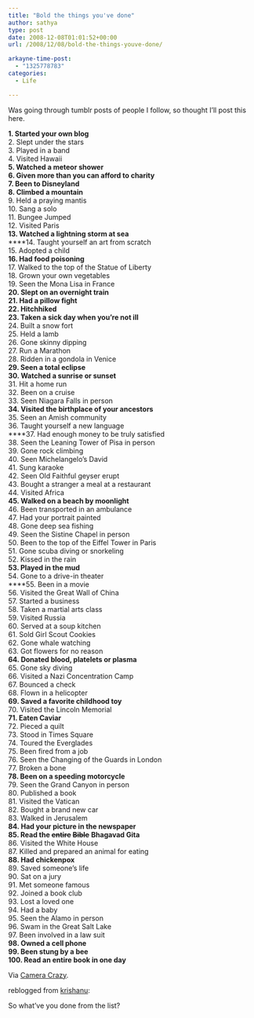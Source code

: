 ```yaml
---
title: "Bold the things you've done"
author: sathya
type: post
date: 2008-12-08T01:01:52+00:00
url: /2008/12/08/bold-the-things-youve-done/

arkayne-time-post:
  - "1325778783"
categories:
  - Life

---
```

Was going through tumblr posts of people I follow, so thought I&#8217;ll post this here.

 **1. Started your own blog**  
2. Slept under the stars  
3. Played in a band  
4. Visited Hawaii  
 ****5. Watched a meteor shower  
6. Given more than you can afford to charity  
7. Been to Disneyland**  
8. Climbed a mountain**  
9. Held a praying mantis  
10. Sang a solo  
11. Bungee Jumped  
12. Visited Paris  
**13. Watched a lightning storm at sea**  
 ****14. Taught yourself an art from scratch  
15. Adopted a child  
**16. Had food poisoning**  
17. Walked to the top of the Statue of Liberty  
18. Grown your own vegetables  
19. Seen the Mona Lisa in France  
 **20. Slept on an overnight train**  
 **21. Had a pillow fight**  
**22. Hitchhiked**  
 **23. Taken a sick day when you’re not ill**  
24. Built a snow fort  
25. Held a lamb  
26. Gone skinny dipping  
27. Run a Marathon  
28. Ridden in a gondola in Venice  
 **29. Seen a total eclipse**  
 **30. Watched a sunrise or sunset**  
31. Hit a home run  
32. Been on a cruise  
33. Seen Niagara Falls in person  
 **34. Visited the birthplace of your ancestors**  
35. Seen an Amish community  
36. Taught yourself a new language  
 ****37. Had enough money to be truly satisfied  
38. Seen the Leaning Tower of Pisa in person  
39. Gone rock climbing  
40. Seen Michelangelo’s David  
41. Sung karaoke  
42. Seen Old Faithful geyser erupt  
43. Bought a stranger a meal at a restaurant  
44. Visited Africa  
 **45. Walked on a beach by moonlight**  
46. Been transported in an ambulance  
47. Had your portrait painted  
48. Gone deep sea fishing  
49. Seen the Sistine Chapel in person  
50. Been to the top of the Eiffel Tower in Paris  
51. Gone scuba diving or snorkeling  
52. Kissed in the rain  
 **53. Played in the mud**  
54. Gone to a drive-in theater  
 ****55. Been in a movie  
56. Visited the Great Wall of China  
57. Started a business  
58. Taken a martial arts class  
59. Visited Russia  
60. Served at a soup kitchen  
61. Sold Girl Scout Cookies  
62. Gone whale watching  
63. Got flowers for no reason  
**64. Donated blood, platelets or plasma**  
65. Gone sky diving  
66. Visited a Nazi Concentration Camp  
67. Bounced a check  
68. Flown in a helicopter  
 **69. Saved a favorite childhood toy**  
70. Visited the Lincoln Memorial  
**71. Eaten Caviar**  
72. Pieced a quilt  
73. Stood in Times Square  
74. Toured the Everglades  
75. Been fired from a job  
76. Seen the Changing of the Guards in London  
77. Broken a bone  
**78. Been on a speeding motorcycle**  
79. Seen the Grand Canyon in person  
80. Published a book  
81. Visited the Vatican  
82. Bought a brand new car  
83. Walked in Jerusalem  
**84. Had your picture in the newspaper**  
**85. Read the <span style="text-decoration: line-through;">entire</span> <span style="text-decoration: line-through;">Bible</span>** **Bhagavad Gita**  
86. Visited the White House  
87. Killed and prepared an animal for eating  
**88. Had chickenpox**  
89. Saved someone’s life  
90. Sat on a jury  
91. Met someone famous  
92. Joined a book club  
93. Lost a loved one  
94. Had a baby  
95. Seen the Alamo in person  
96. Swam in the Great Salt Lake  
97. Been involved in a law suit  
 **98. Owned a cell phone  
99. Been stung by a bee  
100. Read an entire book in one day**

Via [Camera Crazy][1].

reblogged from [krishanu][2]:

So what&#8217;ve you done from the list?

 [1]: https://cameracrazy-misty.blogspot.com/2008/12/bold-things-youve-done.html
 [2]: https://krishanu.de/post/63535824/bold-the-things-youve-done
